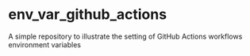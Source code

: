 # env_var_github_actions
A simple repository to illustrate the setting of GitHub Actions workflows environment variables
